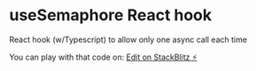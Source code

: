 # useSemaphore React hook

React hook (w/Typescript) to allow only one async call each time

You can play with that code on:
[Edit on StackBlitz ⚡️](https://stackblitz.com/edit/react-ts-semaphore-hook)
